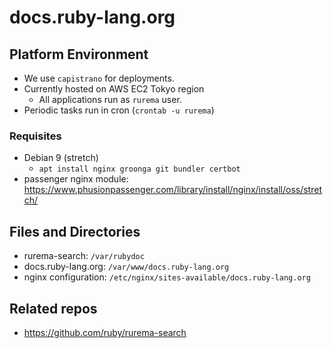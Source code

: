 # docs.ruby-lang.org

## Platform Environment

* We use `capistrano` for deployments.
* Currently hosted on AWS EC2 Tokyo region
  * All applications run as `rurema` user.
* Periodic tasks run in cron (`crontab -u rurema`)

### Requisites

* Debian 9 (stretch)
  * `apt install nginx groonga git bundler certbot`
* passenger nginx module: https://www.phusionpassenger.com/library/install/nginx/install/oss/stretch/

## Files and Directories

* rurema-search: `/var/rubydoc`
* docs.ruby-lang.org: `/var/www/docs.ruby-lang.org`
* nginx configuration: `/etc/nginx/sites-available/docs.ruby-lang.org`

## Related repos

* https://github.com/ruby/rurema-search
